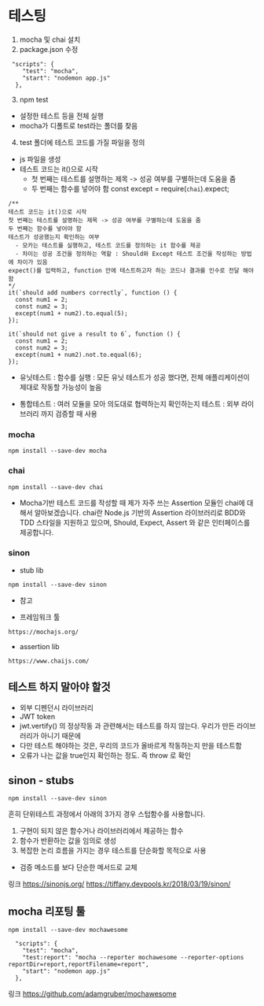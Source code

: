 # 테스팅

1. mocha 및 chai 설치
2. package.json 수정

```
 "scripts": {
    "test": "mocha",
    "start": "nodemon app.js"
  },
```

3. npm test

- 설정한 테스트 등을 전체 실행
- mocha가 디폴트로 test라는 폴더를 찾음

4. test 폴더에 테스트 코드를 가질 파일을 정의

- js 파일을 생성
- 테스트 코드는 it()으로 시작
  - 첫 번째는 테스트를 설명하는 제목 -> 성공 여부를 구별하는데 도움을 줌
  - 두 번째는 함수를 넣어야 함
    const except = require(`chai`).expect;

```
/**
테스트 코드는 it()으로 시작
첫 번째는 테스트를 설명하는 제목 -> 성공 여부를 구별하는데 도움을 줌
두 번째는 함수를 넣어야 함
테스트가 성공했는지 확인하는 여부
  - 모카는 테스트를 실행하고, 테스트 코드를 정의하는 it 함수를 제공
  - 차이는 성공 조건을 정의하는 역할 : Should와 Except 테스트 조건을 작성하는 방법에 차이가 있음
expect()를 입력하고, function 안에 테스트하고자 하는 코드나 결과를 인수로 전달 해야함
*/
it(`should add numbers correctly`, function () {
  const num1 = 2;
  const num2 = 3;
  except(num1 + num2).to.equal(5);
});

it(`should not give a result to 6`, function () {
  const num1 = 2;
  const num2 = 3;
  except(num1 + num2).not.to.equal(6);
});
```

- 유닛테스트
  : 함수를 실행
  : 모든 유닛 테스트가 성공 했다면, 전체 애플리케이션이 제대로 작동할 가능성이 높음

- 통합테스트
  : 여러 모듈을 모아 의도대로 협력하는지 확인하는지 테스트
  : 외부 라이브러리 까지 검증할 때 사용

### mocha

```
npm install --save-dev mocha
```

### chai

```
npm install --save-dev chai
```

- Mocha기반 테스트 코드를 작성할 때 제가 자주 쓰는 Assertion 모듈인 chai에 대해서 알아보겠습니다.
  chai란 Node.js 기반의 Assertion 라이브러리로 BDD와 TDD 스타일을 지원하고 있으며, Should, Expect, Assert 와 같은 인터페이스를 제공합니다.

### sinon

- stub lib

```
npm install --save-dev sinon
```

- 참고

* 프레임워크 툴

```
https://mochajs.org/
```

- assertion lib

```
https://www.chaijs.com/
```

## 테스트 하지 말아야 할것

- 외부 디펜던시 라이브러리
- JWT token
- jwt.vertify() 의 정상작동 과 관련해서는 테스트를 하지 않는다. 우리가 만든 라이브러리가 아니기 때문에
- 다만 테스트 해야하는 것은, 우리의 코드가 올바르게 작동하는지 만을 테스트함
- 오류가 나는 값을 true인지 확인하는 정도. 즉 throw 로 확인

## sinon - stubs

```
npm install --save-dev sinon
```

흔히 단위테스트 과정에서 아래의 3가지 경우 스텁함수를 사용합니다.

1. 구현이 되지 않은 함수거나 라이브러리에서 제공하는 함수
2. 함수가 반환하는 값을 임의로 생성
3. 복잡한 논리 흐름을 가지는 경우 테스트를 단순화할 목적으로 사용

- 검증 메소드를 보다 단순한 메서드로 교체

링크
https://sinonjs.org/
https://tiffany.devpools.kr/2018/03/19/sinon/

## mocha 리포팅 툴

```
npm install --save-dev mochawesome
```

```
  "scripts": {
    "test": "mocha",
    "test:report": "mocha --reporter mochawesome --reporter-options reportDir=report,reportFilename=report",
    "start": "nodemon app.js"
  },
```

링크
https://github.com/adamgruber/mochawesome

